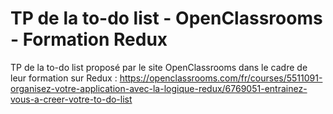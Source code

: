 # TP de la to-do list - OpenClassrooms - Formation Redux

TP de la to-do list proposé par le site OpenClassrooms dans le cadre de leur formation
sur Redux : https://openclassrooms.com/fr/courses/5511091-organisez-votre-application-avec-la-logique-redux/6769051-entrainez-vous-a-creer-votre-to-do-list
